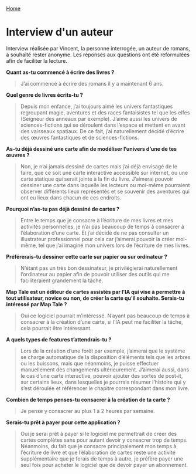 [Home](./index.md)

# Interview d'un auteur
Interview réalisée par Vincent, la personne interrogée, un auteur de romans, a souhaité rester anonyme. Les réponses aux questions ont été reformulées afin de faciliter la lecture.


__Quant as-tu commencé à écrire des livres ?__
>J’ai commencé à écrire des romans il y a maintenant 6 ans.

__Quel genre de livres écrits-tu ?__
>Depuis mon enfance, j’ai toujours aimé les univers fantastiques regroupant magie, aventures et des races fantaisistes tel que les elfes (Seigneur des anneaux par exemple). J’aime aussi les univers de sciences-fictions qui se déroulent dans l’espace et mettent en avant des vaisseaux spatiaux.
De ce fait, j’ai naturellement décidé d’écrire des œuvres fantastiques et de sciences-fictions.

__As-tu déjà dessiné une carte afin de modéliser l’univers d’une de tes œuvres ?__
>Non, je n’ai jamais dessiné de cartes mais j’ai déjà envisagé de le faire, que ce soit une carte interactive accessible sur internet, ou une carte statique qui serait jointe à la fin du livre. J’aimerai pouvoir dessiner une carte dans laquelle les lecteurs ou moi-même pourraient observer différents lieux représentés et se souvenir des aventures qui ont eu lieux dans chacun de ces endroits.

__Pourquoi n’as-tu pas déjà dessiné de cartes ?__
>Entre le temps que je consacre à l’écriture de mes livres et mes activités personnelles, je n’ai pas beaucoup de temps à consacrer à l’élaboration d’une carte. Et j’ai décidé de ne pas consulter un illustrateur professionnel pour cela car j’aimerai pouvoir la créer moi-même, tel que j’ai imaginé mon univers lors de l’écriture de mes livres.

__Préférerais-tu dessiner cette carte sur papier ou sur ordinateur ?__
>N’étant pas un très bon dessinateur, je privilégierai naturellement l’ordinateur au papier afin de pouvoir utiliser des outils qui me faciliteraient grandement la tâche.

__Map Tale est un éditeur de cartes assistés par l’IA qui vise à permettre à tout utilisateur, novice ou non, de créer la carte qu’il souhaite. Serais-tu intéressé par Map Tale ?__
>Oui ce logiciel pourrait m’intéressé. N’ayant pas beaucoup de temps à consacrer à la création d’une carte, si l’IA peut me faciliter la tâche, cela pourrait être intéressant.

__A quels types de features t’attendrais-tu ?__
>Lors de la création d’une forêt par exemple, j’aimerai que le système se charge automatique de la disposition d’éléments tels que les arbres ou les buissons, mais que néanmoins, je puisse effectuer manuellement des changements ultérieurement.
J’aimerai aussi, dans le cas d’une carte interactive, pouvoir ajouter des sortes de post-it, sur certains lieux, dans lesquelles je pourrais résumer l’histoire qui y s’est déroulée et référencer le chapitre correspondant dans mon livre.

__Combien de temps penses-tu consacrer à la création de ta carte ?__
>Je pense y consacrer au plus 1 à 2 heures par semaine.

__Serais-tu prêt à payer pour cette application ?__
>Oui je serai prêt à payer si le logiciel me permettrait de créer des cartes complètes sans pour autant devoir y consacrer trop de temps. Néanmoins, du fait que je consacre principalement mon temps à l’écriture de livre et que l’élaboration de cartes reste une activité supplémentaire que je ferais de temps à autre, je préfère payer une seul fois pour acheter le logiciel que de devoir payer un abonnement.

